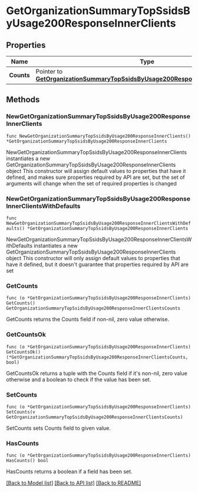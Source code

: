 # GetOrganizationSummaryTopSsidsByUsage200ResponseInnerClients

## Properties

Name | Type | Description | Notes
------------ | ------------- | ------------- | -------------
**Counts** | Pointer to [**GetOrganizationSummaryTopSsidsByUsage200ResponseInnerClientsCounts**](GetOrganizationSummaryTopSsidsByUsage200ResponseInnerClientsCounts.md) |  | [optional] 

## Methods

### NewGetOrganizationSummaryTopSsidsByUsage200ResponseInnerClients

`func NewGetOrganizationSummaryTopSsidsByUsage200ResponseInnerClients() *GetOrganizationSummaryTopSsidsByUsage200ResponseInnerClients`

NewGetOrganizationSummaryTopSsidsByUsage200ResponseInnerClients instantiates a new GetOrganizationSummaryTopSsidsByUsage200ResponseInnerClients object
This constructor will assign default values to properties that have it defined,
and makes sure properties required by API are set, but the set of arguments
will change when the set of required properties is changed

### NewGetOrganizationSummaryTopSsidsByUsage200ResponseInnerClientsWithDefaults

`func NewGetOrganizationSummaryTopSsidsByUsage200ResponseInnerClientsWithDefaults() *GetOrganizationSummaryTopSsidsByUsage200ResponseInnerClients`

NewGetOrganizationSummaryTopSsidsByUsage200ResponseInnerClientsWithDefaults instantiates a new GetOrganizationSummaryTopSsidsByUsage200ResponseInnerClients object
This constructor will only assign default values to properties that have it defined,
but it doesn't guarantee that properties required by API are set

### GetCounts

`func (o *GetOrganizationSummaryTopSsidsByUsage200ResponseInnerClients) GetCounts() GetOrganizationSummaryTopSsidsByUsage200ResponseInnerClientsCounts`

GetCounts returns the Counts field if non-nil, zero value otherwise.

### GetCountsOk

`func (o *GetOrganizationSummaryTopSsidsByUsage200ResponseInnerClients) GetCountsOk() (*GetOrganizationSummaryTopSsidsByUsage200ResponseInnerClientsCounts, bool)`

GetCountsOk returns a tuple with the Counts field if it's non-nil, zero value otherwise
and a boolean to check if the value has been set.

### SetCounts

`func (o *GetOrganizationSummaryTopSsidsByUsage200ResponseInnerClients) SetCounts(v GetOrganizationSummaryTopSsidsByUsage200ResponseInnerClientsCounts)`

SetCounts sets Counts field to given value.

### HasCounts

`func (o *GetOrganizationSummaryTopSsidsByUsage200ResponseInnerClients) HasCounts() bool`

HasCounts returns a boolean if a field has been set.


[[Back to Model list]](../README.md#documentation-for-models) [[Back to API list]](../README.md#documentation-for-api-endpoints) [[Back to README]](../README.md)


